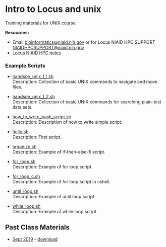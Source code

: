 # Intro to Locus and unix
Training materials for UNIX course

**Resources:**  

- Email bioinformatics@niaid.nih.gov or for Locus NIAID HPC SUPPORT <NIAIDHPCSUPPORT@niaid.nih.gov>
- [Locus NIAID HPC notes](locus/locus.md)



### Example Scripts

- [handson_unix_I_1.sh](handson_unix_I_1.sh)  
Description: Collection of basic UNIX commands to navigate and move files.

- [handson_unix_I_2.sh](handson_unix_I_2.sh)  
Description: Collection of basic UNIX commands for searching plain-test data sets.

- [how_to_write_bash_script.sh](./example_scripts/how_to_write_bash_script.sh)  
Description: Description of how to write simple script.

- [hello.sh](hello.sh)  
Description: First script.

- [organize.sh](example_scripts/organize.sh)  
Description: Example of if-then-else-fi script.

- [for_loop.sh](example_scripts/for_loop.sh)  
Description: Example of for loop script.

- [for_loop_c.sh](example_scripts/for_loop_c.sh)  
Description: Example of for loop script in cshell.

- [until_loop.sh](example_scripts/until_loop.sh)  
Description: Example of until loop script.

- [while_loop.sh](example_scripts/while_loop.sh)  
Description: Example of while loop script.

## Past Class Materials
- [Sept 2019](https://github.com/niaid/unix/tree/Sep2019) - [download](https://github.com/niaid/unix/archive/Sep2019.zip)
